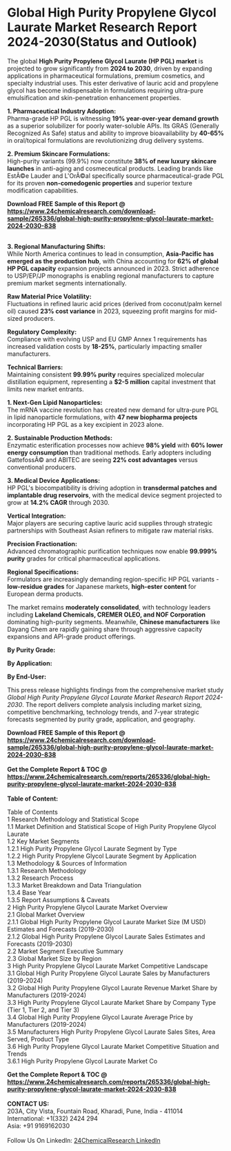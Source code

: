 <h1>Global High Purity Propylene Glycol Laurate Market Research Report 2024-2030(Status and Outlook)</h1><p>The global <strong>High Purity Propylene Glycol Laurate (HP PGL) market</strong> is projected to grow significantly from <strong>2024 to 2030</strong>, driven by expanding applications in pharmaceutical formulations, premium cosmetics, and specialty industrial uses. This ester derivative of lauric acid and propylene glycol has become indispensable in formulations requiring ultra-pure emulsification and skin-penetration enhancement properties.</p><p><strong>1. Pharmaceutical Industry Adoption:</strong><br>
Pharma-grade HP PGL is witnessing <strong>19% year-over-year demand growth</strong> as a superior solubilizer for poorly water-soluble APIs. Its GRAS (Generally Recognized As Safe) status and ability to improve bioavailability by <strong>40-65%</strong> in oral/topical formulations are revolutionizing drug delivery systems.</p><p><strong>2. Premium Skincare Formulations:</strong><br>
High-purity variants (99.9%) now constitute <strong>38% of new luxury skincare launches</strong> in anti-aging and cosmeceutical products. Leading brands like EstÃ©e Lauder and L'OrÃ©al specifically source pharmaceutical-grade PGL for its proven <strong>non-comedogenic properties</strong> and superior texture modification capabilities.</p><div><b>Download FREE Sample of this Report @ 
            <a href="https://www.24chemicalresearch.com/download-sample/265336/global-high-purity-propylene-glycol-laurate-market-2024-2030-838">
            https://www.24chemicalresearch.com/download-sample/265336/global-high-purity-propylene-glycol-laurate-market-2024-2030-838</a></b></div><br><p><strong>3. Regional Manufacturing Shifts:</strong><br>
While North America continues to lead in consumption, <strong>Asia-Pacific has emerged as the production hub</strong>, with China accounting for <strong>62% of global HP PGL capacity</strong> expansion projects announced in 2023. Strict adherence to USP/EP/JP monographs is enabling regional manufacturers to capture premium market segments internationally.</p><p><strong>Raw Material Price Volatility:</strong><br>
    Fluctuations in refined lauric acid prices (derived from coconut/palm kernel oil) caused <strong>23% cost variance</strong> in 2023, squeezing profit margins for mid-sized producers.</p><p><strong>Regulatory Complexity:</strong><br>
    Compliance with evolving USP  and EU GMP Annex 1 requirements has increased validation costs by <strong>18-25%</strong>, particularly impacting smaller manufacturers.</p><p><strong>Technical Barriers:</strong><br>
    Maintaining consistent <strong>99.99% purity</strong> requires specialized molecular distillation equipment, representing a <strong>$2-5 million</strong> capital investment that limits new market entrants.</p><p><strong>1. Next-Gen Lipid Nanoparticles:</strong><br>
The mRNA vaccine revolution has created new demand for ultra-pure PGL in lipid nanoparticle formulations, with <strong>47 new biopharma projects</strong> incorporating HP PGL as a key excipient in 2023 alone.</p><p><strong>2. Sustainable Production Methods:</strong><br>
Enzymatic esterification processes now achieve <strong>98% yield</strong> with <strong>60% lower energy consumption</strong> than traditional methods. Early adopters including GattefossÃ© and ABITEC are seeing <strong>22% cost advantages</strong> versus conventional producers.</p><p><strong>3. Medical Device Applications:</strong><br>
HP PGL's biocompatibility is driving adoption in <strong>transdermal patches and implantable drug reservoirs</strong>, with the medical device segment projected to grow at <strong>14.2% CAGR</strong> through 2030.</p><p><strong>Vertical Integration:</strong><br>
    Major players are securing captive lauric acid supplies through strategic partnerships with Southeast Asian refiners to mitigate raw material risks.</p><p><strong>Precision Fractionation:</strong><br>
    Advanced chromatographic purification techniques now enable <strong>99.999% purity</strong> grades for critical pharmaceutical applications.</p><p><strong>Regional Specifications:</strong><br>
    Formulators are increasingly demanding region-specific HP PGL variants - <strong>low-residue grades</strong> for Japanese markets, <strong>high-ester content</strong> for European derma products.</p><p>The market remains <strong>moderately consolidated</strong>, with technology leaders including <strong>Lakeland Chemicals, CREMER OLEO, and NOF Corporation</strong> dominating high-purity segments. Meanwhile, <strong>Chinese manufacturers</strong> like Dayang Chem are rapidly gaining share through aggressive capacity expansions and API-grade product offerings.</p><p><strong>By Purity Grade:</strong></p><p><strong>By Application:</strong></p><p><strong>By End-User:</strong></p><p>This press release highlights findings from the comprehensive market study <em>Global High Purity Propylene Glycol Laurate Market Research Report 2024-2030</em>. The report delivers complete analysis including market sizing, competitive benchmarking, technology trends, and 7-year strategic forecasts segmented by purity grade, application, and geography.</p><div><b>Download FREE Sample of this Report @ 
            <a href="https://www.24chemicalresearch.com/download-sample/265336/global-high-purity-propylene-glycol-laurate-market-2024-2030-838">
            https://www.24chemicalresearch.com/download-sample/265336/global-high-purity-propylene-glycol-laurate-market-2024-2030-838</a></b></div><br><div><b>Get the Complete Report & TOC @ 
            <a href="https://www.24chemicalresearch.com/reports/265336/global-high-purity-propylene-glycol-laurate-market-2024-2030-838">
            https://www.24chemicalresearch.com/reports/265336/global-high-purity-propylene-glycol-laurate-market-2024-2030-838</a></b></div><br>
            <b>Table of Content:</b><p>Table of Contents<br />
1 Research Methodology and Statistical Scope<br />
1.1 Market Definition and Statistical Scope of High Purity Propylene Glycol Laurate<br />
1.2 Key Market Segments<br />
1.2.1 High Purity Propylene Glycol Laurate Segment by Type<br />
1.2.2 High Purity Propylene Glycol Laurate Segment by Application<br />
1.3 Methodology & Sources of Information<br />
1.3.1 Research Methodology<br />
1.3.2 Research Process<br />
1.3.3 Market Breakdown and Data Triangulation<br />
1.3.4 Base Year<br />
1.3.5 Report Assumptions & Caveats<br />
2 High Purity Propylene Glycol Laurate Market Overview<br />
2.1 Global Market Overview<br />
2.1.1 Global High Purity Propylene Glycol Laurate Market Size (M USD) Estimates and Forecasts (2019-2030)<br />
2.1.2 Global High Purity Propylene Glycol Laurate Sales Estimates and Forecasts (2019-2030)<br />
2.2 Market Segment Executive Summary<br />
2.3 Global Market Size by Region<br />
3 High Purity Propylene Glycol Laurate Market Competitive Landscape<br />
3.1 Global High Purity Propylene Glycol Laurate Sales by Manufacturers (2019-2024)<br />
3.2 Global High Purity Propylene Glycol Laurate Revenue Market Share by Manufacturers (2019-2024)<br />
3.3 High Purity Propylene Glycol Laurate Market Share by Company Type (Tier 1, Tier 2, and Tier 3)<br />
3.4 Global High Purity Propylene Glycol Laurate Average Price by Manufacturers (2019-2024)<br />
3.5 Manufacturers High Purity Propylene Glycol Laurate Sales Sites, Area Served, Product Type<br />
3.6 High Purity Propylene Glycol Laurate Market Competitive Situation and Trends<br />
3.6.1 High Purity Propylene Glycol Laurate Market Co</p><div><b>Get the Complete Report & TOC @ 
            <a href="https://www.24chemicalresearch.com/reports/265336/global-high-purity-propylene-glycol-laurate-market-2024-2030-838">
            https://www.24chemicalresearch.com/reports/265336/global-high-purity-propylene-glycol-laurate-market-2024-2030-838</a></b></div><br><b>CONTACT US:</b><br>
            203A, City Vista, Fountain Road, Kharadi, Pune, India - 411014<br>
            International: +1(332) 2424 294<br>
            Asia: +91 9169162030 <br><br>
            Follow Us On LinkedIn: <a href="https://www.linkedin.com/company/24chemicalresearch/">24ChemicalResearch LinkedIn</a>